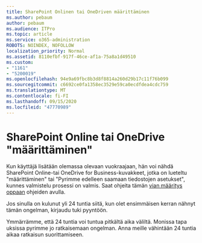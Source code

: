 ```yaml
---
title: SharePoint Onlinen tai OneDriven määrittäminen
ms.author: pebaum
author: pebaum
ms.audience: ITPro
ms.topic: article
ms.service: o365-administration
ROBOTS: NOINDEX, NOFOLLOW
localization_priority: Normal
ms.assetid: 8110efbf-917f-46ce-af1a-75a8a1d49510
ms.custom:
- "1161"
- "5200019"
ms.openlocfilehash: 94e9a69fbc8b3d8f8814a260d29b17c11f76b099
ms.sourcegitcommit: c6692ce0fa1358ec3529e59ca0ecdfdea4cdc759
ms.translationtype: MT
ms.contentlocale: fi-FI
ms.lasthandoff: 09/15/2020
ms.locfileid: "47770989"
---
```

# <a name="sharepoint-online-or-onedrive-setting-up"></a>SharePoint Online tai OneDrive "määrittäminen"

Kun käyttäjä lisätään olemassa olevaan vuokraajaan, hän voi nähdä SharePoint Online-tai OneDrive for Business-kuvakkeet, jotka on lueteltu "määrittäminen" tai "Pyrimme edelleen saamaan tiedostojen asetukset", kunnes valmistelu prosessi on valmis. Saat ohjeita tämän [vian määritys oppaan](https://docs.microsoft.com/sharepoint/support/sites/troubleshooting-guide-for-sites-stopped-at-provisioning) ohjeiden avulla.

Jos sinulla on kulunut yli 24 tuntia siitä, kun olet ensimmäisen kerran nähnyt tämän ongelman, kirjaudu tuki pyyntöön.

Ymmärrämme, että 24 tuntia voi tuntua pitkältä aika väliltä. Monissa tapa uksissa pyrimme jo ratkaisemaan ongelman. Anna meille vähintään 24 tuntia aikaa ratkaisun suorittamiseen.
